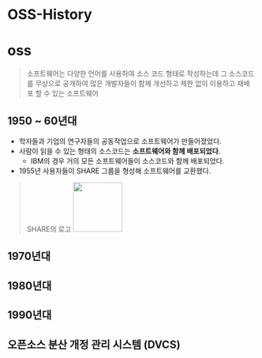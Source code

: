 # OSS-History
# oss
> 소프트웨어는 다양한 언어를 사용하여 소스 코드 형태로 작성하는데 그 소스코드를 무상으로 공개하여 많은 개발자들이 함께 개선하고 제한 없이 이용하고 재배포 할 수 있는 소프트웨어
## 1950 ~ 60년대
+ 학자들과 기업의 연구자들의 공동작업으로 소프트웨어가 만들어졌었다.
+ 사람이 읽을 수 있는 형태의 소스코드는 **소프트웨어와 함께 배포되었다**.
  + IBM의 경우 거의 모든 소프트웨어들이 소스코드와 함께 배포되었다.
+ 1955년 사용자들이 SHARE 그룹을 형성해 소프트웨어를 교환했다. 

> SHARE의 로고  <img src = "https://upload.wikimedia.org/wikipedia/commons/8/8d/SHARE_logo_%282021%29.png" width = "100">

## 1970년대
## 1980년대
## 1990년대
## 오픈소스 분산 개정 관리 시스템 (DVCS)
